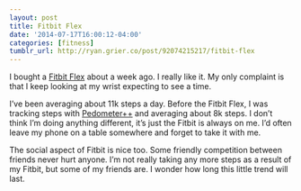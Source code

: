 ```yaml
---
layout: post
title: Fitbit Flex
date: '2014-07-17T16:00:12-04:00'
categories: [fitness]
tumblr_url: http://ryan.grier.co/post/92074215217/fitbit-flex
---
```

I bought a [Fitbit Flex](https://www.fitbit.com/flex2) about a week ago. I really like it. My only complaint is that I keep looking at my wrist expecting to see a time.

I’ve been averaging about 11k steps a day. Before the Fitbit Flex, I was tracking steps with [Pedometer++](http://pedometerplusplus.com) and averaging about 8k steps. I don’t think I’m doing anything different, it’s just the Fitbit is always on me. I’d often leave my phone on a table somewhere and forget to take it with me.

The social aspect of Fitbit is nice too. Some friendly competition between friends never hurt anyone. I’m not really taking any more steps as a result of my Fitbit, but some of my friends are. I wonder how long this little trend will last.
